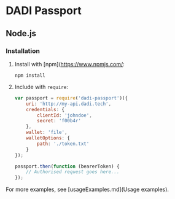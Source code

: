 # DADI Passport

## Node.js

### Installation

1. Install with [npm](https://www.npmjs.com/:

	```
	npm install
	```

2. Include with `require`:
	
	```js
	var passport = require('dadi-passport')({
		uri: 'http://my-api.dadi.tech',
		credentials: {
			clientId: 'johndoe',
			secret: 'f00b4r'		
		},
		wallet: 'file',
		walletOptions: {
			path: './token.txt'
		}
	});

	passport.then(function (bearerToken) {
	    // Authorised request goes here...
	});
	```

For more examples, see [usageExamples.md](Usage examples).